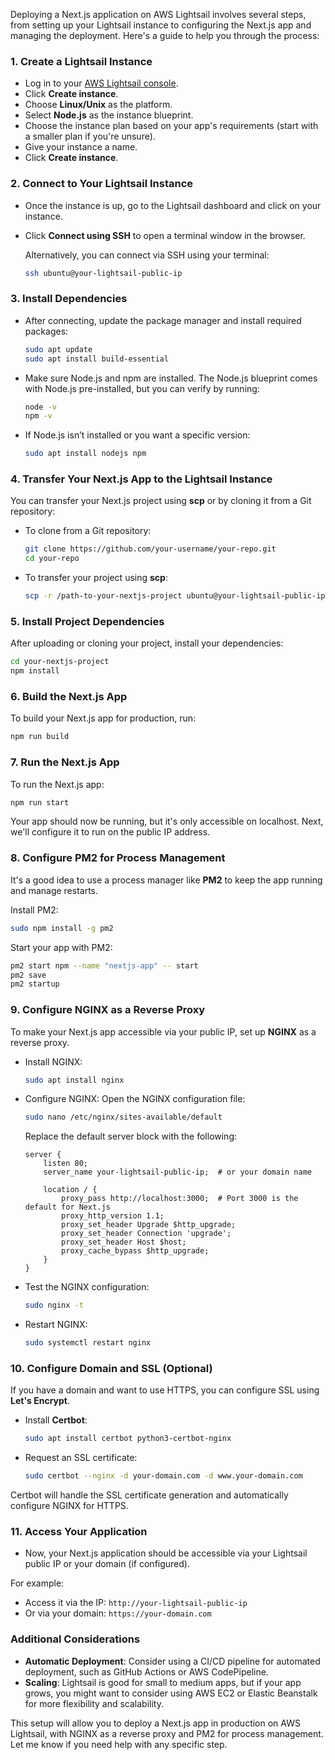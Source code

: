Deploying a Next.js application on AWS Lightsail involves several steps, from setting up your Lightsail instance to configuring the Next.js app and managing the deployment. Here's a guide to help you through the process:

### 1. **Create a Lightsail Instance**
- Log in to your [AWS Lightsail console](https://lightsail.aws.amazon.com/).
- Click **Create instance**.
- Choose **Linux/Unix** as the platform.
- Select **Node.js** as the instance blueprint.
- Choose the instance plan based on your app's requirements (start with a smaller plan if you're unsure).
- Give your instance a name.
- Click **Create instance**.

### 2. **Connect to Your Lightsail Instance**
- Once the instance is up, go to the Lightsail dashboard and click on your instance.
- Click **Connect using SSH** to open a terminal window in the browser.
  
  Alternatively, you can connect via SSH using your terminal:
  ```bash
  ssh ubuntu@your-lightsail-public-ip
  ```

### 3. **Install Dependencies**
- After connecting, update the package manager and install required packages:
  ```bash
  sudo apt update
  sudo apt install build-essential
  ```
- Make sure Node.js and npm are installed. The Node.js blueprint comes with Node.js pre-installed, but you can verify by running:
  ```bash
  node -v
  npm -v
  ```

- If Node.js isn’t installed or you want a specific version:
  ```bash
  sudo apt install nodejs npm
  ```

### 4. **Transfer Your Next.js App to the Lightsail Instance**
You can transfer your Next.js project using **scp** or by cloning it from a Git repository:

- To clone from a Git repository:
  ```bash
  git clone https://github.com/your-username/your-repo.git
  cd your-repo
  ```

- To transfer your project using **scp**:
  ```bash
  scp -r /path-to-your-nextjs-project ubuntu@your-lightsail-public-ip:/home/ubuntu/
  ```

### 5. **Install Project Dependencies**
After uploading or cloning your project, install your dependencies:
```bash
cd your-nextjs-project
npm install
```

### 6. **Build the Next.js App**
To build your Next.js app for production, run:
```bash
npm run build
```

### 7. **Run the Next.js App**
To run the Next.js app:
```bash
npm run start
```

Your app should now be running, but it's only accessible on localhost. Next, we'll configure it to run on the public IP address.

### 8. **Configure PM2 for Process Management**
It's a good idea to use a process manager like **PM2** to keep the app running and manage restarts.

Install PM2:
```bash
sudo npm install -g pm2
```

Start your app with PM2:
```bash
pm2 start npm --name "nextjs-app" -- start
pm2 save
pm2 startup
```

### 9. **Configure NGINX as a Reverse Proxy**
To make your Next.js app accessible via your public IP, set up **NGINX** as a reverse proxy.

- Install NGINX:
  ```bash
  sudo apt install nginx
  ```

- Configure NGINX:
  Open the NGINX configuration file:
  ```bash
  sudo nano /etc/nginx/sites-available/default
  ```

  Replace the default server block with the following:
  ```nginx
  server {
      listen 80;
      server_name your-lightsail-public-ip;  # or your domain name

      location / {
          proxy_pass http://localhost:3000;  # Port 3000 is the default for Next.js
          proxy_http_version 1.1;
          proxy_set_header Upgrade $http_upgrade;
          proxy_set_header Connection 'upgrade';
          proxy_set_header Host $host;
          proxy_cache_bypass $http_upgrade;
      }
  }
  ```

- Test the NGINX configuration:
  ```bash
  sudo nginx -t
  ```

- Restart NGINX:
  ```bash
  sudo systemctl restart nginx
  ```

### 10. **Configure Domain and SSL (Optional)**
If you have a domain and want to use HTTPS, you can configure SSL using **Let's Encrypt**.

- Install **Certbot**:
  ```bash
  sudo apt install certbot python3-certbot-nginx
  ```

- Request an SSL certificate:
  ```bash
  sudo certbot --nginx -d your-domain.com -d www.your-domain.com
  ```

Certbot will handle the SSL certificate generation and automatically configure NGINX for HTTPS.

### 11. **Access Your Application**
- Now, your Next.js application should be accessible via your Lightsail public IP or your domain (if configured).

For example:
- Access it via the IP: `http://your-lightsail-public-ip`
- Or via your domain: `https://your-domain.com`

### Additional Considerations
- **Automatic Deployment**: Consider using a CI/CD pipeline for automated deployment, such as GitHub Actions or AWS CodePipeline.
- **Scaling**: Lightsail is good for small to medium apps, but if your app grows, you might want to consider using AWS EC2 or Elastic Beanstalk for more flexibility and scalability.

This setup will allow you to deploy a Next.js app in production on AWS Lightsail, with NGINX as a reverse proxy and PM2 for process management. Let me know if you need help with any specific step.